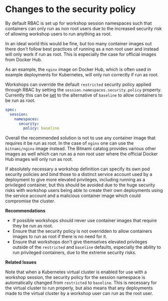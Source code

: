 Changes to the security policy
==============================

By default RBAC is set up for workshop session namespaces such that containers can only run as non root users due to the increased security risk of allowing workshop users to run anything as root.

In an ideal world this would be fine, but too many container images out there don't follow best practices of running as a non root user and instead will only work if run as root. This is especially the case for official images from Docker Hub.

As an example, the `nginx` image on Docker Hub, which is often used in example deployments for Kubernetes, will only run correctly if run as root.

Workshops can override the default `restricted` security policy applied through RBAC by setting the `session.namespaces.security.policy` property. Currently this can be [set](running-user-containers-as-root) to the alternative of `baseline` to allow containers to be run as root.

```yaml
spec:
  session:
    namespaces:
      security:
        policy: baseline
```

Overall the recommended solution is not to use any container image that requires it be run as root. In the case of `nginx` one can use the `bitnami/nginx` image instead. The Bitnami catalog provides various other images as well which can run as a non root user where the official Docker Hub images will only run as root.

If absolutely necessary a workshop definition can specify its own pod security policies and bind those to a distinct service account used by a deployment to give more elevated privileges, including running as a privileged container, but this should be avoided due to the huge security risks with workshop users being able to create their own deployments using the service account and a malicious container image which could compromise the cluster.

**Recommendations**

* If possible workshops should never use container images that require they be run as root.
* Ensure that the security policy is not overridden to allow containers images to run as root if there is no need for it.
* Ensure that workshops don't give themselves elevated privileges outside of the `restricted` and `baseline` defaults, especially the ability to run privileged containers, due to the extreme security risks.

**Related Issues**

Note that when a Kubernetes virtual cluster is enabled for use with a workshop session, the security policy for the session namespace is automatically changed from `restricted` to `baseline`. This is necessary for the virtual cluster to run properly, but also means that any deployments made to the virtual cluster by a workshop user can run as the root user.
